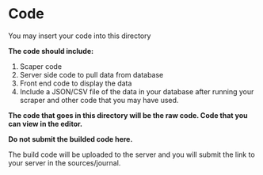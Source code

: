 # Code

You may insert your code into this directory

**The code should include:**

1. Scaper code
2. Server side code to pull data from database
3. Front end code to display the data
4. Include a JSON/CSV file of the data in your database after running your scraper and other code that you may have used.

**The code that goes in this directory will be the raw code. Code that you can view in the editor.**

**Do not submit the builded code here.**

The build code will be uploaded to the server and you will submit the link to your server in the sources/journal.
